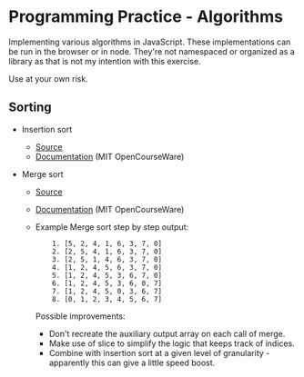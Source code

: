 # Programming Practice - Algorithms
Implementing various algorithms in JavaScript. These implementations can be run in the browser or in node. They're not namespaced or organized as a library as that is not my intention with this exercise.

Use at your own risk.

## Sorting

* Insertion sort
  * [Source](https://github.com/rorsach/algorithms/blob/master/insertion-sort.js)
  * [Documentation](http://ocw.mit.edu/courses/electrical-engineering-and-computer-science/6-006-introduction-to-algorithms-fall-2011/lecture-videos/MIT6_006F11_lec03.pdf) (MIT OpenCourseWare)

* Merge sort
  * [Source](https://github.com/rorsach/algorithms/blob/master/merge-sort.js)
  * [Documentation](http://ocw.mit.edu/courses/electrical-engineering-and-computer-science/6-006-introduction-to-algorithms-fall-2011/lecture-videos/MIT6_006F11_lec03.pdf) (MIT OpenCourseWare)
  * Example Merge sort step by step output:

            1. [5, 2, 4, 1, 6, 3, 7, 0]
            2. [2, 5, 4, 1, 6, 3, 7, 0]
            3. [2, 5, 1, 4, 6, 3, 7, 0]
            4. [1, 2, 4, 5, 6, 3, 7, 0]
            5. [1, 2, 4, 5, 3, 6, 7, 0]
            6. [1, 2, 4, 5, 3, 6, 0, 7]
            7. [1, 2, 4, 5, 0, 3, 6, 7]
            8. [0, 1, 2, 3, 4, 5, 6, 7]

     Possible improvements:

     * Don't recreate the auxiliary output array on each call of merge.
     * Make use of slice to simplify the logic that keeps track of indices.
     * Combine with insertion sort at a given level of granularity - apparently this can give a little speed boost.
